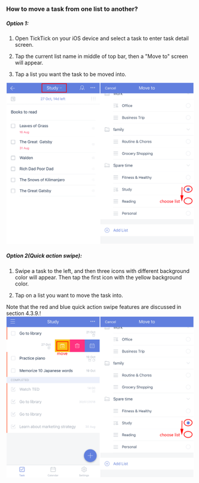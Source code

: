 ### How to move a task from one list to another?

##### Option 1:

1. Open TickTick on your iOS device and select a task to enter task detail screen.

2. Tap the current list name in middle of top bar, then a "Move to" screen will appear.

3. Tap a list you want the task to be moved into.

![](ios/4.3/4.3.16.1.png)

##### Option 2\(Quick action swipe\):

1. Swipe a task to the left, and then three icons with different background color will appear. Then tap the first icon with the yellow background color.

2. Tap on a list you want to move the task into.

Note that the red and blue quick action swipe features are discussed in section 4.3.9.!
![](ios/4.3/4.3.16.2.png)
